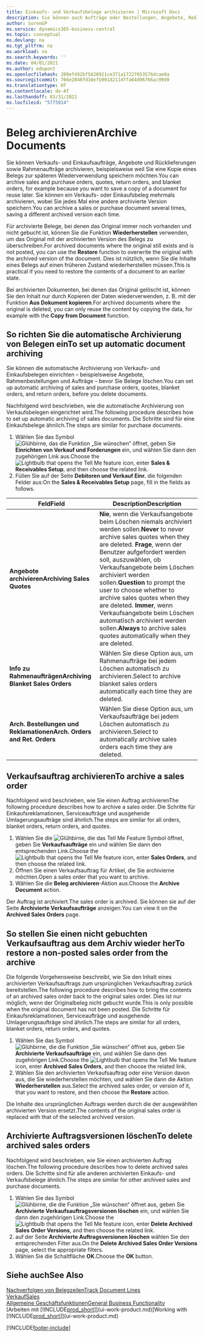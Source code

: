 ```yaml
---
title: Einkaufs- und Verkaufsbelege archivieren | Microsoft Docs
description: Sie können auch Aufträge oder Bestellungen, Angebote, Reklamationen und Rahmenaufträge archivieren, und Sie können den archivierten Beleg verwenden, um den Beleg neu zu erstellen, dass er aus archiviert wurde.
author: SorenGP
ms.service: dynamics365-business-central
ms.topic: conceptual
ms.devlang: na
ms.tgt_pltfrm: na
ms.workload: na
ms.search.keywords: ''
ms.date: 04/01/2021
ms.author: edupont
ms.openlocfilehash: 209ef492bf5620921ce371a17227653576dcae8a
ms.sourcegitcommit: 766e2840fd16efb901d211d7fa64d96766ac99d9
ms.translationtype: HT
ms.contentlocale: de-AT
ms.lasthandoff: 03/31/2021
ms.locfileid: "5775914"
---
```

# <a name="archive-documents"></a><span data-ttu-id="e5b19-103">Beleg archivieren</span><span class="sxs-lookup"><span data-stu-id="e5b19-103">Archive Documents</span></span>
<span data-ttu-id="e5b19-104">Sie können Verkaufs- und Einkaufsaufträge, Angebote und Rücklieferungen sowie Rahmenaufträge archivieren, beispielsweise weil Sie eine Kopie eines Belegs zur späteren Wiederverwendung speichern möchten.</span><span class="sxs-lookup"><span data-stu-id="e5b19-104">You can archive sales and purchase orders, quotes, return orders, and blanket orders, for example because you want to save a copy of a document for reuse later.</span></span> <span data-ttu-id="e5b19-105">Sie können ein Verkaufs- oder Einkaufsbeleg mehrmals archivieren, wobei Sie jedes Mal eine andere archivierte Version speichern.</span><span class="sxs-lookup"><span data-stu-id="e5b19-105">You can archive a sales or purchase document several times, saving a different archived version each time.</span></span>

<span data-ttu-id="e5b19-106">Für archivierte Belege, bei denen das Original immer noch vorhanden und nicht gebucht ist, können Sie die Funktion **Wiederherstellen** verwenden, um das Original mit der archivierten Version des Belegs zu überschreiben.</span><span class="sxs-lookup"><span data-stu-id="e5b19-106">For archived documents where the original still exists and is not posted, you can use the **Restore** function to overwrite the original with the archived version of the document.</span></span> <span data-ttu-id="e5b19-107">Dies ist nützlich, wenn Sie die Inhalte eines Belegs auf einen früheren Zustand wiederherstellen müssen.</span><span class="sxs-lookup"><span data-stu-id="e5b19-107">This is practical if you need to restore the contents of a document to an earlier state.</span></span>

<span data-ttu-id="e5b19-108">Bei archivierten Dokumenten, bei denen das Original gelöscht ist, können Sie den Inhalt nur durch Kopieren der Daten wiederverwenden, z. B. mit der Funktion **Aus Dokument kopieren**.</span><span class="sxs-lookup"><span data-stu-id="e5b19-108">For archived documents where the original is deleted, you can only reuse the content by copying the data, for example with the **Copy from Document** function.</span></span>   

## <a name="to-set-up-automatic-document-archiving"></a><span data-ttu-id="e5b19-109">So richten Sie die automatische Archivierung von Belegen ein</span><span class="sxs-lookup"><span data-stu-id="e5b19-109">To set up automatic document archiving</span></span>  
<span data-ttu-id="e5b19-110">Sie können die automatische Archivierung von Verkaufs- und Einkaufsbelegen einrichten – beispielsweise Angebote, Rahmenbestellungen und Aufträge – bevor Sie Belege löschen.</span><span class="sxs-lookup"><span data-stu-id="e5b19-110">You can set up automatic archiving of sales and purchase orders, quotes, blanket orders, and return orders, before you delete documents.</span></span>

<span data-ttu-id="e5b19-111">Nachfolgend wird beschrieben, wie die automatische Archivierung von Verkaufsbelegen eingerichtet wird.</span><span class="sxs-lookup"><span data-stu-id="e5b19-111">The following procedure describes how to set up automatic archiving of sales documents.</span></span> <span data-ttu-id="e5b19-112">Die Schritte sind für eine Einkaufsbelege ähnlich.</span><span class="sxs-lookup"><span data-stu-id="e5b19-112">The steps are similar for purchase documents.</span></span>
1.  <span data-ttu-id="e5b19-113">Wählen Sie das Symbol ![Glühbirne, das die Funktion „Sie wünschen“ öffnet](media/ui-search/search_small.png "Tell Me-Funktion"), geben Sie **Einrichten von Verkauf und Forderungen** ein, und wählen Sie dann den zugehörigen Link aus.</span><span class="sxs-lookup"><span data-stu-id="e5b19-113">Choose the ![Lightbulb that opens the Tell Me feature](media/ui-search/search_small.png "Tell me what you want to do") icon, enter **Sales & Receivables Setup**, and then choose the related link.</span></span>
2. <span data-ttu-id="e5b19-114">Füllen Sie auf der Seite **Debitoren und Verkauf Einr.** die folgenden Felder aus:</span><span class="sxs-lookup"><span data-stu-id="e5b19-114">On the **Sales & Receivables Setup** page, fill in the fields as follows.</span></span>

|<span data-ttu-id="e5b19-115">Feld</span><span class="sxs-lookup"><span data-stu-id="e5b19-115">Field</span></span>|<span data-ttu-id="e5b19-116">Description</span><span class="sxs-lookup"><span data-stu-id="e5b19-116">Description</span></span>|
|-----|-----------|
|<span data-ttu-id="e5b19-117">**Angebote archivieren**</span><span class="sxs-lookup"><span data-stu-id="e5b19-117">**Archiving Sales Quotes**</span></span>|<span data-ttu-id="e5b19-118">**Nie**, wenn die Verkaufsangebote beim Löschen niemals archiviert werden sollen.</span><span class="sxs-lookup"><span data-stu-id="e5b19-118">**Never** to never archive sales quotes when they are deleted.</span></span> <span data-ttu-id="e5b19-119">**Frage**, wenn der Benutzer aufgefordert werden soll, auszuwählen, ob Verkaufsangebote beim Löschen archiviert werden sollen.</span><span class="sxs-lookup"><span data-stu-id="e5b19-119">**Question** to prompt the user to choose whether to archive sales quotes when they are deleted.</span></span> <span data-ttu-id="e5b19-120">**Immer**, wenn Verkaufsangebote beim Löschen automatisch archiviert werden sollen.</span><span class="sxs-lookup"><span data-stu-id="e5b19-120">**Always** to archive sales quotes automatically when they are deleted.</span></span>|
|<span data-ttu-id="e5b19-121">**Info zu Rahmenaufträgen**</span><span class="sxs-lookup"><span data-stu-id="e5b19-121">**Archiving Blanket Sales Orders**</span></span>|<span data-ttu-id="e5b19-122">Wählen Sie diese Option aus, um Rahmenaufträge bei jedem Löschen automatisch zu archivieren.</span><span class="sxs-lookup"><span data-stu-id="e5b19-122">Select to archive blanket sales orders automatically each time they are deleted.</span></span>|
|<span data-ttu-id="e5b19-123">**Arch. Bestellungen und Reklamationen**</span><span class="sxs-lookup"><span data-stu-id="e5b19-123">**Arch. Orders and Ret. Orders**</span></span>|<span data-ttu-id="e5b19-124">Wählen Sie diese Option aus, um Verkaufsaufträge bei jedem Löschen automatisch zu archivieren.</span><span class="sxs-lookup"><span data-stu-id="e5b19-124">Select to automatically archive sales orders each time they are deleted.</span></span>|

## <a name="to-archive-a-sales-order"></a><span data-ttu-id="e5b19-125">Verkaufsauftrag archivieren</span><span class="sxs-lookup"><span data-stu-id="e5b19-125">To archive a sales order</span></span>
<span data-ttu-id="e5b19-126">Nachfolgend wird beschrieben, wie Sie einen Auftrag archivieren</span><span class="sxs-lookup"><span data-stu-id="e5b19-126">The following procedure describes how to archive a sales order.</span></span> <span data-ttu-id="e5b19-127">Die Schritte für Einkaufsreklamationen, Serviceaufträge und ausgehende Umlagerungsaufträge sind ähnlich.</span><span class="sxs-lookup"><span data-stu-id="e5b19-127">The steps are similar for all orders, blanket orders, return orders, and quotes.</span></span>

1.  <span data-ttu-id="e5b19-128">Wählen Sie die ![Glühbirne, die das Tell Me Feature](media/ui-search/search_small.png "Tell Me-Funktion") Symbol öffnet, geben Sie **Verkaufsaufträge** ein und wählen Sie dann den entsprechenden Link.</span><span class="sxs-lookup"><span data-stu-id="e5b19-128">Choose the ![Lightbulb that opens the Tell Me feature](media/ui-search/search_small.png "Tell me what you want to do") icon, enter **Sales Orders**, and then choose the related link.</span></span>  
2.  <span data-ttu-id="e5b19-129">Öffnen Sie einen Verkaufsauftrag für Artikel, die Sie archivierne möchten.</span><span class="sxs-lookup"><span data-stu-id="e5b19-129">Open a sales order that you want to archive.</span></span>  
3.  <span data-ttu-id="e5b19-130">Wählen Sie die **Beleg archivieren**-Aktion aus.</span><span class="sxs-lookup"><span data-stu-id="e5b19-130">Choose the **Archive Document** action.</span></span>

<span data-ttu-id="e5b19-131">Der Auftrag ist archiviert.</span><span class="sxs-lookup"><span data-stu-id="e5b19-131">The sales order is archived.</span></span> <span data-ttu-id="e5b19-132">Sie können sie auf der Seite **Archivierte Verkaufsaufträge** anzeigen.</span><span class="sxs-lookup"><span data-stu-id="e5b19-132">You can view it on the **Archived Sales Orders** page.</span></span>

## <a name="to-restore-a-non-posted-sales-order-from-the-archive"></a><span data-ttu-id="e5b19-133">So stellen Sie einen nicht gebuchten Verkaufsauftrag aus dem Archiv wieder her</span><span class="sxs-lookup"><span data-stu-id="e5b19-133">To restore a non-posted sales order from the archive</span></span>
<span data-ttu-id="e5b19-134">Die folgende Vorgehensweise beschreibt, wie Sie den Inhalt eines archivierten Verkaufsauftrags zum ursprünglichen Verkaufsauftrag zurück bereitstellen.</span><span class="sxs-lookup"><span data-stu-id="e5b19-134">The following procedure describes how to bring the contents of an archived sales order back to the original sales order.</span></span> <span data-ttu-id="e5b19-135">Dies ist nur möglich, wenn der Originalbeleg nicht gebucht wurde.</span><span class="sxs-lookup"><span data-stu-id="e5b19-135">This is only possible when the original document has not been posted.</span></span> <span data-ttu-id="e5b19-136">Die Schritte für Einkaufsreklamationen, Serviceaufträge und ausgehende Umlagerungsaufträge sind ähnlich.</span><span class="sxs-lookup"><span data-stu-id="e5b19-136">The steps are similar for all orders, blanket orders, return orders, and quotes.</span></span>

1. <span data-ttu-id="e5b19-137">Wählen Sie das Symbol ![Glühbirne, die die Funktion „Sie wünschen“ öffnet](media/ui-search/search_small.png "Tell Me-Funktion") aus, geben Sie **Archivierte Verkaufsaufträge** ein, und wählen Sie dann den zugehörigen Link.</span><span class="sxs-lookup"><span data-stu-id="e5b19-137">Choose the ![Lightbulb that opens the Tell Me feature](media/ui-search/search_small.png "Tell me what you want to do") icon, enter **Archived Sales Orders**, and then choose the related link.</span></span>
2. <span data-ttu-id="e5b19-138">Wählen Sie den archivierten Verkaufsauftrag oder eine Version davon aus, die Sie wiederherstellen möchten, und wählen Sie dann die Aktion **Wiederherstellen** aus.</span><span class="sxs-lookup"><span data-stu-id="e5b19-138">Select the archived sales order, or version of it, that you want to restore, and then choose the **Restore** action.</span></span>  

<span data-ttu-id="e5b19-139">Die Inhalte des ursprünglichen Auftrags werden durch die der ausgewählten archivierten Version ersetzt.</span><span class="sxs-lookup"><span data-stu-id="e5b19-139">The contents of the original sales order is replaced with that of the selected archived version.</span></span>

## <a name="to-delete-archived-sales-orders"></a><span data-ttu-id="e5b19-140">Archivierte Auftragsversionen löschen</span><span class="sxs-lookup"><span data-stu-id="e5b19-140">To delete archived sales orders</span></span>
<span data-ttu-id="e5b19-141">Nachfolgend wird beschrieben, wie Sie einen archivierten Auftrag löschen.</span><span class="sxs-lookup"><span data-stu-id="e5b19-141">The following procedure describes how to delete archived sales orders.</span></span> <span data-ttu-id="e5b19-142">Die Schritte sind für alle anderen archivierten Einkaufs- und Verkaufsbelege ähnlich.</span><span class="sxs-lookup"><span data-stu-id="e5b19-142">The steps are similar for other archived sales and purchase documents.</span></span>

1.  <span data-ttu-id="e5b19-143">Wählen Sie das Symbol ![Glühbirne, die die Funktion „Sie wünschen“ öffnet](media/ui-search/search_small.png "Tell Me-Funktion") aus, geben Sie **Archivierte Verkaufsauftragsversionen löschen** ein, und wählen Sie dann den zugehörigen Link.</span><span class="sxs-lookup"><span data-stu-id="e5b19-143">Choose the ![Lightbulb that opens the Tell Me feature](media/ui-search/search_small.png "Tell me what you want to do") icon, enter **Delete Archived Sales Order Versions**, and then choose the related link.</span></span>  
2.  <span data-ttu-id="e5b19-144">auf der Seite **Archivierte Auftragsversionen löschen** wählen Sie den entsprechenden Filter aus.</span><span class="sxs-lookup"><span data-stu-id="e5b19-144">On the **Delete Archived Sales Order Versions** page, select the appropriate filters.</span></span>  
3.  <span data-ttu-id="e5b19-145">Wählen Sie die Schaltfläche **OK**.</span><span class="sxs-lookup"><span data-stu-id="e5b19-145">Choose the **OK** button.</span></span>

## <a name="see-also"></a><span data-ttu-id="e5b19-146">Siehe auch</span><span class="sxs-lookup"><span data-stu-id="e5b19-146">See Also</span></span>
[<span data-ttu-id="e5b19-147">Nachverfolgen von Belegzeilen</span><span class="sxs-lookup"><span data-stu-id="e5b19-147">Track Document Lines</span></span>](across-how-to-track-document-lines.md)  
[<span data-ttu-id="e5b19-148">Verkauf</span><span class="sxs-lookup"><span data-stu-id="e5b19-148">Sales</span></span>](sales-manage-sales.md)  
[<span data-ttu-id="e5b19-149">Allgemeine Geschäftsfunktionen</span><span class="sxs-lookup"><span data-stu-id="e5b19-149">General Business Functionality</span></span>](ui-across-business-areas.md)  
<span data-ttu-id="e5b19-150">[Arbeiten mit [!INCLUDE[prod_short](includes/prod_short.md)]](ui-work-product.md)</span><span class="sxs-lookup"><span data-stu-id="e5b19-150">[Working with [!INCLUDE[prod_short](includes/prod_short.md)]](ui-work-product.md)</span></span>


[!INCLUDE[footer-include](includes/footer-banner.md)]